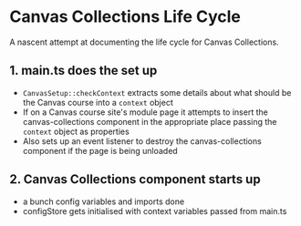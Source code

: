 <!--
 Copyright (C) 2023 David Jones
 
 This file is part of Canvas Collections.
 
 Canvas Collections is free software: you can redistribute it and/or modify
 it under the terms of the GNU General Public License as published by
 the Free Software Foundation, either version 3 of the License, or
 (at your option) any later version.
 
 Canvas Collections is distributed in the hope that it will be useful,
 but WITHOUT ANY WARRANTY; without even the implied warranty of
 MERCHANTABILITY or FITNESS FOR A PARTICULAR PURPOSE.  See the
 GNU General Public License for more details.
 
 You should have received a copy of the GNU General Public License
 along with Canvas Collections.  If not, see <http://www.gnu.org/licenses/>.
-->

# Canvas Collections Life Cycle

A nascent attempt at documenting the life cycle for Canvas Collections.

## 1. main.ts does the set up

- `CanvasSetup::checkContext` extracts some details about what should be the Canvas course into a `context` object
- If on a Canvas course site's module page it attempts to insert the canvas-collections component in the appropriate place passing the `context` object as properties
- Also sets up an event listener to destroy the canvas-collections component if the page is being unloaded

## 2. Canvas Collections component starts up

- a bunch config variables and imports done
- configStore gets initialised with context variables passed from main.ts

